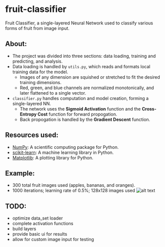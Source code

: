 # fruit-classifier
Fruit Classifier, a single-layered Neural Network used to classify various forms of fruit from image input.

## About:
* The project was divided into three sections: data loading, training and predicting, and analysis.
* Data loading is handled by `utils.py`, which reads and formats local training data for the model.
  * Images of any dimension are squished or stretched to fit the desired training dimensions.
  * Red, green, and blue channels are normalized monotonically, and later flattened to a single vector. 
* `classifier.py` handles computation and model creation, forming a single-layered NN.
  * The network uses the **Sigmoid Activation** function and the **Cross-Entropy Cost** function for forward propogation.
  * Back propogation is handled by the **Gradient Descent** function.
  
## Resources used:
* [NumPy](http://www.numpy.org/): A scientific computing package for Python. 
* [scikit-learn](http://scikit-learn.org/): A machine learning library in Python. 
* [Matplotlib](https://matplotlib.org/): A plotting library for Python.

## Example:
* 300 total fruit images used (apples, bananas, and oranges).
* 1000 iterations; learning rate of 0.5%; 128x128 images used
![alt text](https://imgur.com/2uVygBy "Example of prediction")

  
## TODO:
* optimize data_set loader
* complete activation functions
* build layers
* provide basic ui for results
* allow for custom image input for testing

